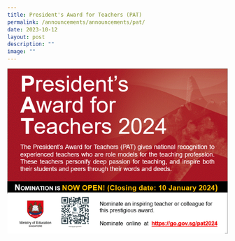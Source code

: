 ```yaml
---
title: President's Award for Teachers (PAT)
permalink: /announcements/announcements/pat/
date: 2023-10-12
layout: post
description: ""
image: ""
---
```


<a href="https://go.gov.sg/pat2024">
<img src="/images/pat%202024.gif">
</a>